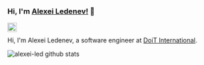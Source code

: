 ### Hi, I'm [Alexei Ledenev!](https://medium.com/@alexeiled) 👋

<a href="https://twitter.com/alexeiled">
  <img align="left" alt="Alexei Ledenev | Twitter" width="21px" src="https://raw.githubusercontent.com/anuraghazra/anuraghazra/master/assets/twitter.svg" />
</a>

</br>

Hi, I'm Alexei Ledenev, a software engineer at [DoiT International](https://www.doit-intl.com).


![alexei-led github stats](https://github-readme-stats.vercel.app/api?username=alexei-led0&show_icons=true&theme=radical)

